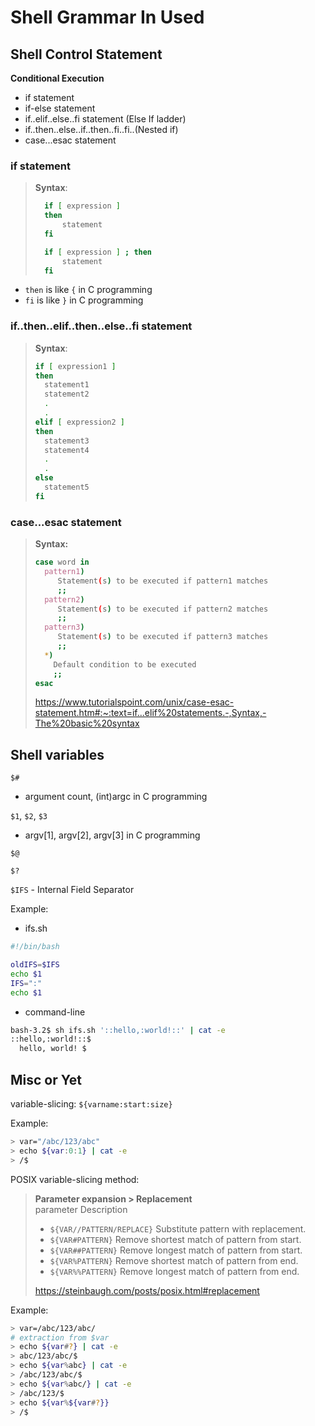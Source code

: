 # Shell Grammar In Used


## Shell Control Statement
**Conditional Execution**
- if statement
- if-else statement
- if..elif..else..fi statement (Else If ladder)
- if..then..else..if..then..fi..fi..(Nested if)
- case...esac statement

### if statement
>**Syntax**:
>```bash
>	if [ expression ]
>	then
>		statement
>	fi
>```
>```bash
>	if [ expression ] ; then
>		statement
>	fi
>```
- `then` is like `{` in C programming
- `fi` is like `}` in C programming


### if..then..elif..then..else..fi statement
>**Syntax**:
>```bash
>if [ expression1 ]
>then
>   statement1
>   statement2
>   .
>   .
>elif [ expression2 ]
>then
>   statement3
>   statement4
>   .
>   .
>else
>   statement5
>fi
>```
### case...esac statement

>**Syntax:**
>```bash
>case word in
>   pattern1)
>      Statement(s) to be executed if pattern1 matches
>      ;;
>   pattern2)
>      Statement(s) to be executed if pattern2 matches
>      ;;
>   pattern3)
>      Statement(s) to be executed if pattern3 matches
>      ;;
>   *)
>     Default condition to be executed
>     ;;
>esac
>```
> 
> https://www.tutorialspoint.com/unix/case-esac-statement.htm#:~:text=if...elif%20statements.-,Syntax,-The%20basic%20syntax

## Shell variables

`$#`
- argument count, (int)argc in C programming

`$1`, `$2`, `$3`
- argv[1], argv[2], argv[3] in C programming

`$@`

`$?`

`$IFS` - Internal Field Separator

Example:
- ifs.sh
```bash
#!/bin/bash

oldIFS=$IFS
echo $1
IFS=":"
echo $1
```
- command-line
```bash
bash-3.2$ sh ifs.sh '::hello,:world!::' | cat -e
::hello,:world!::$
  hello, world! $
```

## Misc or Yet
variable-slicing: `${varname:start:size}`

Example:
```bash
> var="/abc/123/abc"
> echo ${var:0:1} | cat -e
> /$
```
POSIX variable-slicing method:
> **Parameter expansion > Replacement**  
>  parameter	Description  
> - `${VAR//PATTERN/REPLACE}`	Substitute pattern with replacement.
> - `${VAR#PATTERN}`	Remove shortest match of pattern from start.
> - `${VAR##PATTERN}`	Remove longest match of pattern from start.
> - `${VAR%PATTERN}`	Remove shortest match of pattern from end.
> - `${VAR%%PATTERN}`	Remove longest match of pattern from end.  
>
> https://steinbaugh.com/posts/posix.html#replacement


Example:
```bash
> var=/abc/123/abc/
# extraction from $var 
> echo ${var#?} | cat -e
> abc/123/abc/$
> echo ${var%abc} | cat -e
> /abc/123/abc/$
> echo ${var%abc/} | cat -e
> /abc/123/$
> echo ${var%${var#?}}
> /$
```